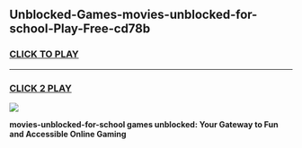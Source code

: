 
## Unblocked-Games-movies-unblocked-for-school-Play-Free-cd78b
<h3>
<a href="https://premium76.site?title=movies-unblocked-for-school&ref=21A">CLICK TO PLAY</a></h3>
<hr>

<h3>
<a href="https://premium76.site?title=movies-unblocked-for-school&ref=21A">CLICK 2 PLAY</a>
  
</h3>

<a href="https://premium76.site?title=movies-unblocked-for-school&ref=21A"><img src="https://clearcache.store/games.png"></a>


**movies-unblocked-for-school games unblocked: Your Gateway to Fun and Accessible Online Gaming**
